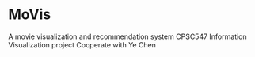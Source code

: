 # MoVis
A movie visualization and recommendation system
CPSC547 Information Visualization project
Cooperate with Ye Chen
